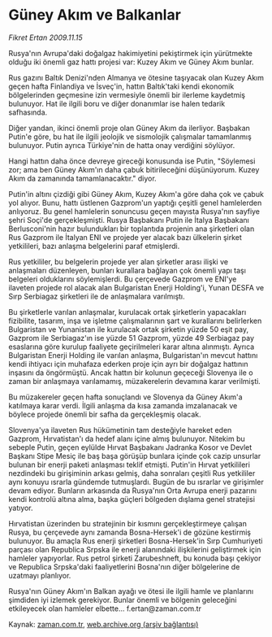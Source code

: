 # Güney Akım  ve Balkanlar

*Fikret Ertan 2009.11.15*

<tr><td class="metin" colspan="2" style="padding-top: 20px; padding-left: 5px; ">Rusya'nın Avrupa'daki doğalgaz hakimiyetini pekiştirmek için yürütmekte olduğu iki önemli gaz hattı projesi var: Kuzey Akım ve Güney Akım bunlar.</td></tr><tr><td class="metin" colspan="2" style="padding-top: 20px; padding-left: 5px; "><p>Rus gazını Baltık Denizi'nden Almanya ve ötesine taşıyacak olan Kuzey Akım geçen hafta Finlandiya ve İsveç'in, hattın Baltık'taki kendi ekonomik bölgelerinden geçmesine izin vermesiyle önemli bir ilerleme kaydetmiş bulunuyor. Hat ile ilgili boru ve diğer donanımlar ise halen tedarik safhasında.
<p>Diğer yandan, ikinci önemli proje olan Güney Akım da ilerliyor. Başbakan Putin'e göre, bu hat ile ilgili jeolojik ve sismolojik çalışmalar tamamlanmış bulunuyor. Putin ayrıca Türkiye'nin de hatta onay verdiğini söylüyor.
<p>Hangi hattın daha önce devreye gireceği konusunda ise Putin, "Söylemesi zor; ama ben Güney Akım'ın daha çabuk bitirileceğini düşünüyorum. Kuzey Akım da zamanında tamamlanacaktır." diyor.
<p>Putin'in altını çizdiği gibi Güney Akım, Kuzey Akım'a göre daha çok ve çabuk yol alıyor. Bunu, hattı üstlenen Gazprom'un yaptığı çeşitli genel hamlelerden anlıyoruz. Bu genel hamlelerin sonuncusu geçen mayısta Rusya'nın sayfiye şehri Soçi'de gerçekleşmişti. Rusya Başbakanı Putin ile İtalya Başbakanı Berlusconi'nin hazır bulundukları bir toplantıda projenin ana şirketleri olan Rus Gazprom ile İtalyan ENI ve projede yer alacak bazı ülkelerin şirket yetkilileri, bazı anlaşma belgelerini paraf etmişlerdi.
<p>Rus yetkililer, bu belgelerin projede yer alan şirketler arası ilişki ve anlaşmaları düzenleyen, bunları kurallara bağlayan çok önemli yapı taşı belgeleri olduklarını söylemişlerdi. Bu çerçevede Gazprom ve ENI'ye ilaveten projede rol alacak alan Bulgaristan Enerji Holding'i, Yunan DESFA ve Sırp Serbiagaz şirketleri ile de anlaşmalara varılmıştı.
<p>Bu şirketlerle varılan anlaşmalar, kurulacak ortak şirketlerin yapacakları fizibilite, tasarım, inşa ve işletme çalışmalarının şart ve kurallarını belirlerken Bulgaristan ve Yunanistan ile kurulacak ortak şirketin yüzde 50 eşit pay, Gazprom ile Serbiagaz'ın ise yüzde 51 Gazprom, yüzde 49 Serbiagaz pay esaslarına göre kurulup faaliyete geçirilmeleri karar altına alınmıştı. Ayrıca Bulgaristan Enerji Holding ile varılan anlaşma, Bulgaristan'ın mevcut hattını kendi ihtiyacı için muhafaza ederken proje için ayrı bir doğalgaz hattının inşasını da öngörmüştü. Ancak hattın bir kolunun geçeceği Slovenya ile o zaman bir anlaşmaya varılamamış, müzakerelerin devamına karar verilmişti.
<p>Bu müzakereler geçen hafta sonuçlandı ve Slovenya da Güney Akım'a katılmaya karar verdi. İlgili anlaşma da kısa zamanda imzalanacak ve böylece projede önemli bir safha da gerçekleşmiş olacak.
<p>Slovenya'ya ilaveten Rus hükümetinin tam desteğiyle hareket eden Gazprom, Hırvatistan'ı da hedef alanı içine almış bulunuyor. Nitekim bu sebeple Putin, geçen eylülde Hırvat Başbakanı Jadranka Kosor ve Devlet Başkanı Stipe Mesiç ile baş başa görüşüp bunlara içinde çok cazip unsurlar bulunan bir enerji paketi anlaşması teklif etmişti. Putin'in Hırvat yetkilileri nezdindeki bu girişiminin arkası gelmiş, daha sonraları çeşitli Rus yetkililer aynı konuyu ısrarla gündemde tutmuşlardı. Bugün de bu ısrarlar ve girişimler devam ediyor. Bunların arkasında da Rusya'nın Orta Avrupa enerji pazarını kendi kontrolü altına alma, başka güçleri bölgeden dışlama genel stratejisi yatıyor.
<p>Hırvatistan üzerinden bu stratejinin bir kısmını gerçekleştirmeye çalışan Rusya, bu çerçevede aynı zamanda Bosna-Hersek'i de gözüne kestirmiş bulunuyor. Bu amaçla Rus enerji şirketleri Bosna-Hersek'in Sırp Cumhuriyeti parçası olan Republica Srpska ile enerji alanındaki ilişkilerini geliştirmek için hamleler yapıyorlar. Rus petrol şirketi Zarubeshneft, bu konuda başı çekiyor ve Republica Srpska'daki faaliyetlerini Bosna'nın diğer bölgelerine de uzatmayı planlıyor.
<p>Rusya'nın Güney Akım'ın Balkan ayağı ve ötesi ile ilgili hamle ve planlarını şimdiden iyi izlemek gerekiyor. Bunlar önemli ve bölgenin geleceğini etkileyecek olan hamleler elbette... f.ertan@zaman.com.tr<br/></p></p></p></p></p></p></p></p></p></p></td></tr>

Kaynak: [zaman.com.tr](http://zaman.com.tr/yazar.do?yazino=915968), [web.archive.org (arşiv bağlantısı)](http://web.archive.org/web/20091116093318/http://www.zaman.com.tr:80/yazar.do?yazino=915968)
